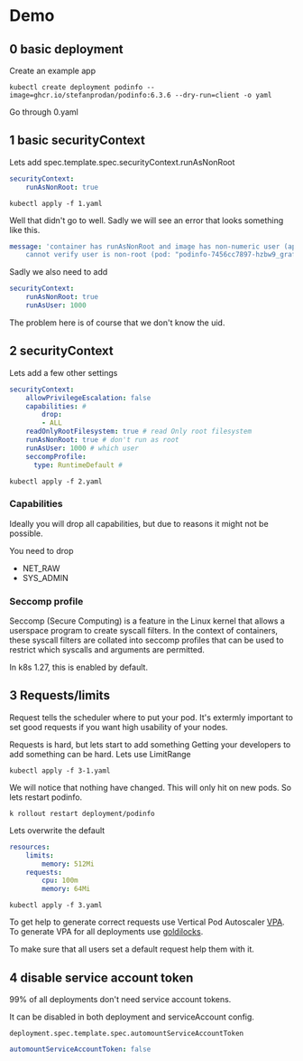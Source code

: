 # Demo

## 0 basic deployment

Create an example app

```shell
kubectl create deployment podinfo --image=ghcr.io/stefanprodan/podinfo:6.3.6 --dry-run=client -o yaml
```

Go through 0.yaml

## 1 basic securityContext

Lets add spec.template.spec.securityContext.runAsNonRoot

```yaml
securityContext:
    runAsNonRoot: true
```

```shell
kubectl apply -f 1.yaml
```

Well that didn't go to well.
Sadly we will see an error that looks something like this.

```yaml
message: 'container has runAsNonRoot and image has non-numeric user (app),
    cannot verify user is non-root (pod: "podinfo-7456cc7897-hzbw9_grafana(9412359b-5c7f-474c-bdab-1d1545202c8e)",
```

Sadly we also need to add

```yaml
securityContext:
    runAsNonRoot: true
    runAsUser: 1000
```

The problem here is of course that we don't know the uid.

## 2 securityContext

Lets add a few other settings

```yaml
securityContext:
    allowPrivilegeEscalation: false
    capabilities: #
        drop:
        - ALL
    readOnlyRootFilesystem: true # read Only root filesystem
    runAsNonRoot: true # don't run as root
    runAsUser: 1000 # which user
    seccompProfile:
      type: RuntimeDefault #
```

```shell
kubectl apply -f 2.yaml
```

### Capabilities

Ideally you will drop all capabilities, but due to reasons it might not be possible.

You need to drop

- NET_RAW
- SYS_ADMIN

### Seccomp profile

Seccomp (Secure Computing) is a feature in the Linux kernel that allows a userspace program to create syscall filters. In the context of containers, these syscall filters are collated into seccomp profiles that can be used to restrict which syscalls and arguments are permitted.

In k8s 1.27, this is enabled by default.

## 3 Requests/limits

Request tells the scheduler where to put your pod. It's extermly important to set good requests if you want high usability of your nodes.

Requests is hard, but lets start to add something
Getting your developers to add something can be hard. Lets use LimitRange

```shell
kubectl apply -f 3-1.yaml
```

We will notice that nothing have changed. This will only hit on new pods. So lets restart podinfo.

```shell
k rollout restart deployment/podinfo
```

Lets overwrite the default

```yaml
resources:
    limits:
        memory: 512Mi
    requests:
        cpu: 100m
        memory: 64Mi
```

```shell
kubectl apply -f 3.yaml
```

To get help to generate correct requests use Vertical Pod Autoscaler [VPA](https://github.com/kubernetes/autoscaler/tree/master/vertical-pod-autoscaler).
To generate VPA for all deployments use [goldilocks](https://www.fairwinds.com/goldilocks).

To make sure that all users set a default request help them with it.

## 4 disable service account token

99% of all deployments don't need service account tokens.

It can be disabled in both deployment and serviceAccount config.

`deployment.spec.template.spec.automountServiceAccountToken`

```yaml
automountServiceAccountToken: false
```
